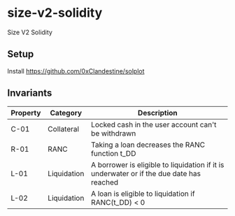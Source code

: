 # size-v2-solidity

Size V2 Solidity

## Setup

Install <https://github.com/0xClandestine/solplot>

## Invariants

| Property | Category    | Description                                                                              |
| -------- | ----------- | ---------------------------------------------------------------------------------------- |
| C-01     | Collateral  | Locked cash in the user account can't be withdrawn                                       |
| R-01     | RANC        | Taking a loan decreases the RANC function  t_DD                                          |
| L-01     | Liquidation | A borrower is eligible to liquidation if it is underwater or if the due date has reached |
| L-02     | Liquidation | A loan is eligible to liquidation if RANC(t_DD) < 0                                      |
